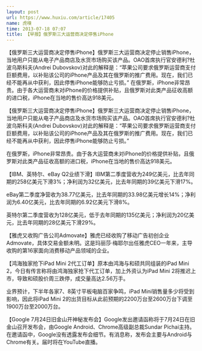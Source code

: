 ```yaml
---
layout: post
url: https://www.huxiu.com/article/17405
name: 虎嗅
time: 2013-07-18 07:07
title: 【早报】俄罗斯三大运营商决定停售iPhone
---
```

【俄罗斯三大运营商决定停售iPhone】俄罗斯三大运营商决定停止销售iPhone，当地用户只能从电子产品商店及水货市场购买该产品。OAO首席执行官安德利?杜波乌斯科夫(Andrei Dubovskov)对此的解释是：“苹果公司要求俄罗斯运营商支付巨额费用，以补贴该公司的iPhone产品及其在俄罗斯的推广费用。现在，我们已经不能再从中获利，因此停售iPhone能够防止亏损。” 在俄罗斯，iPhone非常昂贵。由于各大运营商未对iPhone的价格提供补贴，且俄罗斯对此类产品征收高额的进口税，iPhone在当地的售价高达918美元。

【俄罗斯三大运营商决定停售iPhone】俄罗斯三大运营商决定停止销售iPhone，当地用户只能从电子产品商店及水货市场购买该产品。OAO首席执行官安德利?杜波乌斯科夫(Andrei Dubovskov)对此的解释是：“苹果公司要求俄罗斯运营商支付巨额费用，以补贴该公司的iPhone产品及其在俄罗斯的推广费用。现在，我们已经不能再从中获利，因此停售iPhone能够防止亏损。”

在俄罗斯，iPhone非常昂贵。由于各大运营商未对iPhone的价格提供补贴，且俄罗斯对此类产品征收高额的进口税，iPhone在当地的售价高达918美元。

【IBM、英特尔、eBay Q2业绩下滑】IBM第二季度营收为249亿美元，比去年同期的258亿美元下滑3%；净利润为32亿美元，比去年同期的39亿美元下滑17%。

eBay第二季度净营收为38.77亿美元，比去年同期的33.98亿美元增长14%；净利润为6.40亿美元，比去年同期的6.92亿美元下滑8%。

英特尔第二季度营收为128亿美元，低于去年同期的135亿美元；净利润为20亿美元，比去年同期的28亿美元下滑29%。

【雅虎又收购广告公司Admovate】雅虎已经收购了移动广告初创企业Admovate，具体交易金额未明。这是玛丽莎·梅耶尔出任雅虎CEO一年来，主导收购的第16家面向消费移动产品领域的企业。

【鸿海独家抢下iPad Mini 2代工订单】原本由鸿海与和硕共同组装的iPad Mini 2，今日有传言称将由鸿海独家抢下代工订单，加上外资认为iPad Mini 2将推迟上市，导致和硕股价周三跌停，成交量高达2.56万手。

业界预计，下半年各家7、8英寸平板电脑百家争鸣，iPad Mini销售量多少将受到影响，因此将iPad Mini 2的出货目标从此前预期的2200万台至2600万台下调至1900万台至2000万台。

【Google 7月24日旧金山开神秘发布会】Google发出邀请函称将于7月24日在旧金山召开发布会，由Google Android、Chrome高级副总裁Sundar Pichai主持。在邀请函中，Google没有透露发布会细节。有消息称，发布会主要与Android与Chrome有关。届时将在YouTube直播。

